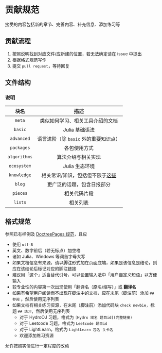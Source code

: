 # 贡献规范
接受的内容包括新的章节、完善内容、补充信息、添加练习等

## 贡献流程
1. 按照说明找到对应文件/应新建的位置，若无法确定请在 issue 中提出
2. 根据格式规范写作
3. 提交 `pull request`，等待回复

## 文件结构
### 说明
| 块名 | 描述 |
| :-: | :-: |
| `meta` | 类似如何学习、相关工具介绍的文档 |
| `basic` | Julia 基础语法 |
| `advanced` | 语言进阶（除 `basic` 外的重要知识点） |
| `packages` | 各包使用方式 |
| `algorithms` | 算法介绍与相关实现 |
| `ecosystem` | Julia 生态环境 |
| `knowledge` | 相关常识/知识，包括但不限于[这些](https://discourse.juliacn.com/t/topic/4203) |
| `blog` | 更广泛的话题，包含日报部分 |
| `pieces` | 相关代码片段 |
| `lists` | 相关列表 |

## 格式规范
参照已有样例及 [DoctreePages 规范](https://github.com/JuliaRoadmap/DoctreePages.jl)，且应
* 使用 `utf-8`
* 英文、数字前后（若无标点）加空格
* 诸如 Julia、Windows 等词首字母大写
* 如果文档信息有来源，请以脚注形式加在页面底端，如果是该信息是结论，则应在该结论后标记对应的脚注链接
* 建议用「这个」适当替代引号，可以设置输入法中「用户自定义短语」以方便输入
* 较专业性的内容第一次出现使用「翻译名（原名/缩写）」或 **翻译名**
* 如果有希望用户阅读而不出现在脚注中的文档，应在末尾（脚注前）添加 `## 参阅` ，然后使用无序列表
* 如果文档有相关练习资源，在末尾（脚注前）添加代码块 `check newbie`，标题 `## 练习`，然后使用无序列表
	* 对于 HydroOJ 习题，格式为 `[Hydro 域名 题目id](完整链接)`
	* 对于 Leetcode 习题，格式为 `Leetcode 题目id`
	* 对于 LightLearn，格式为 `LightLearn 包名 关卡名`
	* 欢迎添加练习资源

允许按照实情进行一定程度的改动

